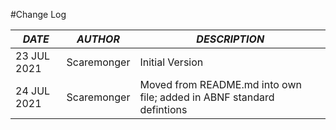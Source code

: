 #Change Log

*DATE* | *AUTHOR* | *DESCRIPTION* 
--- | --- | ---
23 JUL 2021 | Scaremonger | Initial Version
24 JUL 2021 | Scaremonger | Moved from README.md into own file; added in ABNF standard defintions

